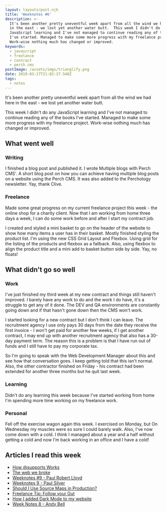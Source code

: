 ```yaml
---
layout: layouts/post.njk
title: 'Weeknotes #6'
description: >-
  It's been another pretty uneventful week apart from all the wind we had here
  in the east - we lost yet another water butt.  This week I didn't do any
  JavaScript learning and I've not managed to continue reading any of the books
  I've started. Managed to make some more progress with my freelance project.
  Work-wise nothing much has changed or improved.
keywords:
  - javascript
  - freelance
  - contract
  - perch cms
postImage: /assets/imgs/trianglify.png
date: 2019-03-17T21:02:17.540Z
tags:
  - notes
---
```

It's been another pretty uneventful week apart from all the wind we had here in the east - we lost yet another water butt. 

This week I didn't do any JavaScript learning and I've not managed to continue reading any of the books I've started. Managed to make some more progress with my freelance project. Work-wise nothing much has changed or improved. 


## What went well

### Writing 
I finished a blog post and published it. I wrote Multiple blogs with Perch CMS'. A short blog post on how you can achieve having multiple blog posts on a website using the Perch CMS. It was also added to the Perchology newsletter. Yay, thank Clive.

### Freelance
Made some great progress on my current freelance project this week - the online shop for a charity client. Now that I am working from home three days a week, I can do some work before and after I start my contract job.

I created and styled a mini basket to go on the header of the website to show how many items a user has in their basket. Mostly finished styling the product list. I'm using the new CSS Grid Layout and Flexbox. Using grid for the listing of the products and flexbox as a fallback. Also, using flexbox to align the product title and a mini add to basket button side by side. Yay, no floats! 


## What didn't go so well

### Work
I've just finished my third week at my new contract and things still haven't improved. I barely have any work to do and the work I do have, it's a struggle to get any of it done. The DEV and QA environments are constantly going down and if that hasn't gone down then the CMS won't work. 

I started looking for a new contract but I don't think I can leave. The recruitment agency I use only pays 30 days from the date they receive the first invoice - I won't get paid for another few weeks, if I get another contract, I may end up with another recruitment agency that also has a 30-day payment term. The reason this is a problem is that I have run out of funds and I still have to pay my corporate tax. 

So I'm going to speak with the Web Development Manager about this and see how that conversation goes. I keep getting told that this isn't normal. Also, the other contractor finished on Friday - his contract had been extended for another three months but he quit last week. 

### Learning
Didn't do any learning this week because I've started working from home I'm spending more time working on my freelance work.

### Personal
Fell off the exercise wagon again this week. I exercised on Monday, but On Wednesday my muscles were so sore I could barely walk. Also, I've now come down with a cold. I think I managed about a year and a half without getting a cold and now I'm back working in an office and I have a cold!

## Articles I read this week
- [How @supports Works](https://css-tricks.com/how-supports-works/ "How @supports Works")
- [The web we broke](https://ethanmarcotte.com/wrote/the-web-we-broke/ "The web we broke")
- [Weeknotes #9 - Paul Robert Lloyd](https://paulrobertlloyd.com/2019/03/weeknotes_9 "Weeknotes #9 - Paul Robert Lloyd")
- [Weeknotes 9 - Paul Silver](https://www.paulsilver.co.uk/blog/2019/03/weeknotes-9/ "Weeknotes 9 - Paul Silver")
- [Should I Use Source Maps in Production?](https://css-tricks.com/should-i-use-source-maps-in-production/ "Should I Use Source Maps in Production?")
- [Freelance Tip: Follow your Gut](https://mikehince.com/thoughts/freelance-tip-follow-your-gut/ "Freelance Tip: Follow your Gut")
- [How I added Dark Mode to my website](https://medium.freecodecamp.org/how-i-added-dark-mode-to-my-website-33611d246425 "How I added Dark Mode to my website")
- [Week Notes 8 - Andy Bell](https://andy-bell.design/wrote/week-notes-8/ "Week Notes 8 - Andy Bell")
